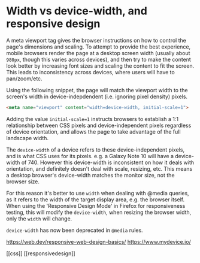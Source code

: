 # Width vs device-width, and responsive design

A meta viewport tag gives the browser instructions on how to control the page's dimensions and scaling. To attempt to provide the best experience, mobile browsers render the page at a desktop screen width (usually about `980px`, though this varies across devices), and then try to make the content look better by increasing font sizes and scaling the content to fit the screen. This leads to inconsistency across devices, where users will have to pan/zoom/etc.

Using the following snippet, the page will match the viewport width to the screen's width in device-indepdendent (i.e. ignoring pixel density) pixels. 
```html
<meta name="viewport" content="width=device-width, initial-scale=1">
```

Adding the value `initial-scale=1` instructs browsers to establish a 1:1 relationship between CSS pixels and device-independent pixels regardless of device orientation, and allows the page to take advantage of the full landscape width.

The `device-width` of a device refers to these device-independent pixels, and is what CSS uses for its pixels. e.g. a Galaxy Note 10 will have a device-width of 740.
However this device-width is inconsistent on how it deals with orientation, and definitely doesn't deal with scale, resizing, etc. This means a desktop browser's device-width matches the monitor size, not the browser size.

For this reason it's better to use `width` when dealing with @media queries, as it refers to the width of the target display area, e.g. the browser itself. When using the 'Responsive Design Mode' in Firefox for responsiveness testing, this will modify the `device-width`, when resizing the browser width, only the `width` will change.

`device-width` has now been deprecated in `@media` rules.

https://web.dev/responsive-web-design-basics/
https://www.mydevice.io/

[[css]]
[[responsivedesign]]